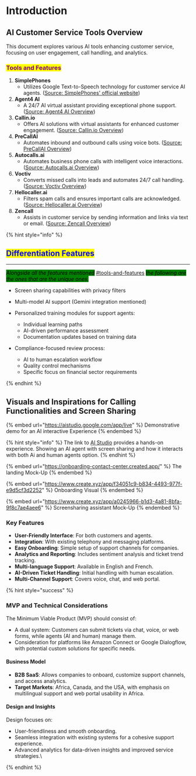 # Introduction

## AI Customer Service Tools Overview

This document explores various AI tools enhancing customer service, focusing on user engagement, call handling, and analytics.

### <mark style="color:purple;">Tools and Features</mark>

1. **SimplePhones**
   * Utilizes Google Text-to-Speech technology for customer service AI agents. ([Source: SimplePhones' official website](https://www.simplephones.com/))
2. **Agent4 AI**
   * A 24/7 AI virtual assistant providing exceptional phone support. ([Source: Agent4 AI Overview](https://www.agent4ai.com/))
3. **Callin.io**
   * Offers AI solutions with virtual assistants for enhanced customer engagement. ([Source: Callin.io Overview](https://www.callin.io/))
4. **PreCallAI**
   * Automates inbound and outbound calls using voice bots. ([Source: PreCallAI Overview](https://www.precallai.com/))
5. **Autocalls.ai**
   * Automates business phone calls with intelligent voice interactions. ([Source: Autocalls.ai Overview](https://www.autocalls.ai/))
6. **Voctiv**
   * Converts missed calls into leads and automates 24/7 call handling. ([Source: Voctiv Overview](https://www.voctiv.com/))
7. **Hellocaller.ai**
   * Filters spam calls and ensures important calls are acknowledged. ([Source: Hellocaller.ai Overview](https://www.hellocaller.ai/))
8. **Zencall**
   * Assists in customer service by sending information and links via text or email. ([Source: Zencall Overview](https://www.zencall.com/))

{% hint style="info" %}
## <mark style="color:blue;">Differentiation Features</mark>

***

_<mark style="background-color:green;">Alongside all the features mentioned</mark>_ [#tools-and-features](./#tools-and-features "mention") _<mark style="background-color:green;">the following are the ones that are the unique ones.</mark>_&#x20;

* Screen sharing capabilities with privacy filters
* Multi-model AI support (Gemini integration mentioned)
* Personalized training modules for support agents:
  * Individual learning paths
  * AI-driven performance assessment
  * Documentation updates based on training data
*   Compliance-focused review process:

    * AI to human escalation workflow
    * Quality control mechanisms
    * Specific focus on financial sector requirements


{% endhint %}

## Visuals and Inspirations for Calling Functionalities and Screen Sharing

{% embed url="https://aistudio.google.com/app/live" %}
Demonstrative demo for an AI interactive Experience
{% endembed %}

{% hint style="info" %}
The link to [AI Studio](https://aistudio.google.com/app/live) provides a hands-on experience. Showing an AI agent with screen sharing and how it interacts with both Ai and human agents option.
{% endhint %}

{% embed url="https://onboarding-contact-center.created.app/" %}
The landing Mock-Up
{% endembed %}

{% embed url="https://www.create.xyz/app/f34051c9-b834-4493-977f-e9d5cf3d2252" %}
Onboarding Visual
{% endembed %}

{% embed url="https://www.create.xyz/app/a0245966-b1d3-4a81-8bfa-9f8c7ae4aee6" %}
Screensharing assistant Mock-Up
{% endembed %}

### Key Features

* **User-Friendly Interface**: For both customers and agents.
* **Integration**: With existing telephony and messaging platforms.
* **Easy Onboarding**: Simple setup of support channels for companies.
* **Analytics and Reporting**: Includes sentiment analysis and ticket trend tracking.
* **Multi-language Support**: Available in English and French.
* **AI-Driven Ticket Handling**: Initial handling with human escalation.
* **Multi-Channel Support**: Covers voice, chat, and web portal.

{% hint style="success" %}
### MVP and Technical Considerations

The Minimum Viable Product (MVP) should consist of:

* A dual system: Customers can submit tickets via chat, voice, or web forms, while agents (AI and human) manage them.
* Consideration for platforms like Amazon Connect or Google Dialogflow, with potential custom solutions for specific needs.

#### Business Model

* **B2B SaaS**: Allows companies to onboard, customize support channels, and access analytics.
* **Target Markets**: Africa, Canada, and the USA, with emphasis on multilingual support and web portal usability in Africa.

#### Design and Insights

Design focuses on:

* User-friendliness and smooth onboarding.
* Seamless integration with existing systems for a cohesive support experience.
* Advanced analytics for data-driven insights and improved service strategies.\

{% endhint %}

